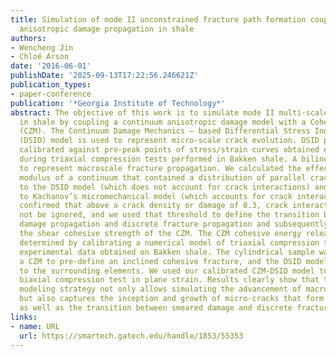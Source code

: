```yaml
---
title: Simulation of mode II unconstrained fracture path formation coupled with continuum
  anisotropic damage propagation in shale
authors:
- Wencheng Jin
- Chloé Arson
date: '2016-06-01'
publishDate: '2025-09-13T17:22:56.246621Z'
publication_types:
- paper-conference
publication: '*Georgia Institute of Technology*'
abstract: The objective of this work is to simulate mode II multi-scale fracture propagation
  in shale by coupling a continuum anisotropic damage model with a Cohesive Zone Model
  (CZM). The Continuum Damage Mechanics – based Differential Stress Induced Damage
  (DSID) model is used to represent micro-scale crack evolution. DSID parameters were
  calibrated against pre-peak points of stress/strain curves obtained experimentally
  during triaxial compression tests performed in Bakken shale. A bilinear CZM is employed
  to represent macroscale fracture propagation. We calculated the effective shear
  modulus of a continuum that contained a distribution of parallel cracks according
  to the DSID model (which does not account for crack interactions) and according
  to Kachanov’s micromechanical model (which accounts for crack interactions). Simulations
  confirmed that above a crack density or damage of 0.3, crack interactions could
  not be ignored, and we used that threshold to define the transition between continuum
  damage propagation and discrete fracture propagation and subsequently, to calibrate
  the shear cohesive strength of the CZM. The CZM cohesive energy release rate was
  determined by calibrating a numerical model of triaxial compression test against
  experimental data obtained on Bakken shale. The cylindrical sample was modeled with
  a CZM to pre-define an inclined cohesive fracture, and the DSID model was assigned
  to the surrounding elements. We used our calibrated CZM-DSID model to simulate a
  biaxial compression test in plane strain. Results clearly show that the proposed
  modeling strategy not only allows simulating the advancement of macro-fracture tips,
  but also captures the inception and growth of micro-cracks that form damaged zones,
  as well as the transition between smeared damage and discrete fracture.
links:
- name: URL
  url: https://smartech.gatech.edu/handle/1853/55353
---
```

